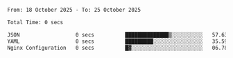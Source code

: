 <!--START_SECTION:waka-->

```txt
From: 18 October 2025 - To: 25 October 2025

Total Time: 0 secs

JSON                  0 secs          ██████████████▒░░░░░░░░░░   57.63 %
YAML                  0 secs          █████████░░░░░░░░░░░░░░░░   35.59 %
Nginx Configuration   0 secs          █▓░░░░░░░░░░░░░░░░░░░░░░░   06.78 %
```

<!--END_SECTION:waka-->
